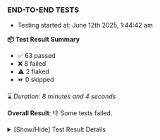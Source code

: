 ### END-TO-END TESTS

- Testing started at: June 12th 2025, 1:44:42 am

**📦 Test Result Summary**

- ✅ 63 passed
- ❌ 8 failed
- ⚠️ 2 flaked
- ⏩ 0 skipped

⌛ _Duration: 8 minutes and 4 seconds_

**Overall Result**: 👎 Some tests failed.



<details>
    <summary>[Show/Hide] Test Result Details</summary>
    <div markdown="1">

| Test | Browser | Test Case | Tags | Result |
| :---: | :---: | :--- | :---: | :---: |
| 1 | chromium-meshery-provider | Transition to disconnected state and then back to connected state | unstable | ⚠️ |
| 2 | chromium-meshery-provider | Transition to ignored state and then back to connected state | unstable | ⚠️ |
| 3 | chromium-meshery-provider | Transition to not found state and then back to connected state | unstable | ⚠️ |
| 4 | chromium-meshery-provider | Delete Kubernetes cluster connections | unstable | ⚠️ |
| 5 | chromium-meshery-provider | All settings tabs |  | ❌ |
| 6 | chromium-meshery-provider | Action buttons on adapters tab |  | ❌ |
| 7 | chromium-local-provider | Add a cluster connection by uploading kubeconfig file | unstable | ⚠️ |
| 8 | chromium-local-provider | Transition to disconnected state and then back to connected state | unstable | ⚠️ |
| 9 | chromium-local-provider | Transition to ignored state and then back to connected state | unstable | ⚠️ |
| 10 | chromium-local-provider | Transition to not found state and then back to connected state | unstable | ⚠️ |
| 11 | chromium-local-provider | Delete Kubernetes cluster connections | unstable | ⚠️ |
| 12 | chromium-meshery-provider | Grafana elements on metrics tab |  | ❌ |
| 13 | chromium-local-provider | All settings tabs |  | ❌ |
| 14 | chromium-meshery-provider | Info icons on settings page |  | ❌ |
| 15 | chromium-local-provider | Action buttons on adapters tab |  | ❌ |
| 16 | chromium-local-provider | Grafana elements on metrics tab |  | ❌ |
| 17 | chromium-local-provider | Info icons on settings page |  | ❌ |

</div>
</details>


<!-- To see the full report, please visit our CI/CD pipeline with reporter. -->